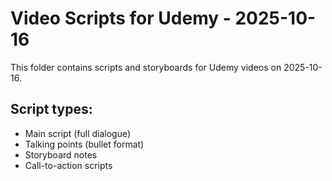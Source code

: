 # Video Scripts for Udemy - 2025-10-16

This folder contains scripts and storyboards for Udemy videos on 2025-10-16.

## Script types:
- Main script (full dialogue)
- Talking points (bullet format)
- Storyboard notes
- Call-to-action scripts
